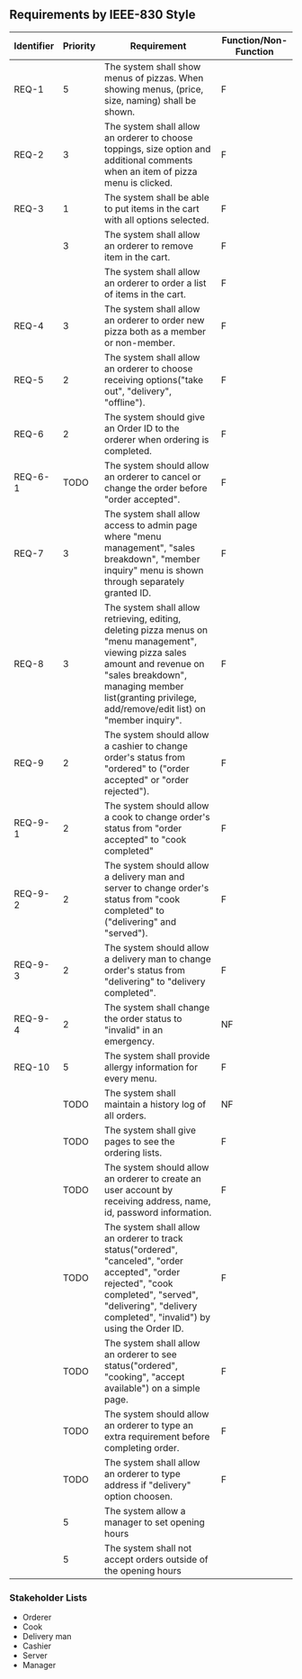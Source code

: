 ## Requirements by IEEE-830 Style

| Identifier | Priority | Requirement | Function/Non-Function |
| - | - | - | - |
| REQ-1 | 5 | The system shall show menus of pizzas. When showing menus, (price, size, naming) shall be shown. | F |
| REQ-2 | 3 | The system shall allow an orderer to choose toppings, size option and additional comments when an item of pizza menu is clicked. | F |
| REQ-3 | 1 | The system shall be able to put items in the cart with all options selected. | F |
| | 3 | The system shall allow an orderer to remove item in the cart. | F |
| | | The system shall allow an orderer to order a list of items in the cart. | F |
| REQ-4 | 3 | The system shall allow an orderer to order new pizza both as a member or non-member. | F |
| REQ-5 | 2 | The system shall allow an orderer to choose receiving options("take out", "delivery", "offline"). | F |
| REQ-6 | 2 | The system should give an Order ID to the orderer when ordering is completed. | F |
| REQ-6-1 | TODO | The system should allow an orderer to cancel or change the order before "order accepted". | F |
| REQ-7 | 3 | The system shall allow access to admin page where "menu management", "sales breakdown", "member inquiry" menu is shown through separately granted ID. | F |
| REQ-8 | 3 | The system shall allow retrieving, editing, deleting pizza menus on "menu management", viewing pizza sales amount and revenue on "sales breakdown", managing member list(granting privilege, add/remove/edit list) on "member inquiry". | F |
| REQ-9 | 2 | The system should allow a cashier to change order's status from "ordered" to ("order accepted" or "order rejected"). | F |
| REQ-9-1 | 2 | The system should allow a cook to change order's status from "order accepted" to "cook completed" | F |
| REQ-9-2 | 2 | The system should allow a delivery man and server to change order's status from "cook completed" to ("delivering" and "served"). | F |
| REQ-9-3 | 2 | The system should allow a delivery man to change order's status from "delivering" to "delivery completed". | F |
| REQ-9-4 | 2 | The system shall change the order status to "invalid" in an emergency. | NF |
| REQ-10 | 5 | The system shall provide allergy information for every menu. | F |
| | TODO | The system shall maintain a history log of all orders. | NF |
| | TODO | The system shall give pages to see the ordering lists. | F |
| | TODO | The system should allow an orderer to create an user account by receiving address, name, id, password information. | F |
| | TODO | The system shall allow an orderer to track status("ordered", "canceled", "order accepted", "order rejected", "cook completed", "served", "delivering", "delivery completed", "invalid") by using the Order ID. | F |
| | TODO | The system shall allow an orderer to see status("ordered", "cooking", "accept available") on a simple page. | F |
| | TODO | The system should allow an orderer to type an extra requirement before completing order. | F |
| | TODO | The system shall allow an orderer to type address if "delivery" option choosen. | F |
| | 5 | The system allow a manager to set opening hours
| | 5 | The system shall not accept orders outside of the opening hours

### Stakeholder Lists
 * Orderer
 * Cook
 * Delivery man
 * Cashier
 * Server
 * Manager
